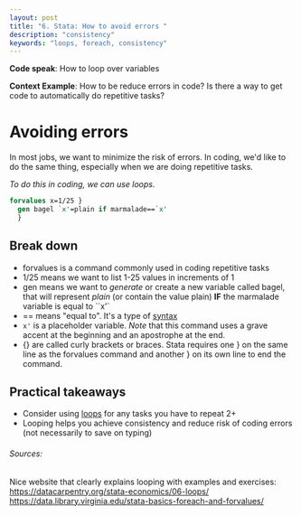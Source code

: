 ```yaml
---
layout: post
title: "6. Stata: How to avoid errors "
description: "consistency"
keywords: "loops, foreach, consistency"
---
```

**Code speak**: How to loop over variables

**Context Example**: How to be reduce errors in code? Is there a way to get code to automatically do repetitive tasks?

# Avoiding errors
In most jobs, we want to minimize the risk of errors. In coding, we'd like to do the same thing, especially when we are doing repetitive tasks.

_To do this in coding, we can use loops._

```stata
forvalues x=1/25 }
  gen bagel `x'=plain if marmalade==`x'
  }
```
## Break down 
* forvalues is a command commonly used in coding repetitive tasks
* 1/25 means we want to list 1-25 values in increments of 1 
* gen means we want to _generate_ or create a new variable called bagel, that will represent _plain_ (or contain the value plain) **IF** the marmalade variable is equal to ``x'`
* == means "equal to". It's a type of [syntax](https://www.stata.com/manuals13/psyntax.pdf)
* ``x'`` is a placeholder variable. _Note_ that this command uses a grave accent at the beginning and an apostrophe at the end. 
* {} are called curly brackets or braces. Stata requires one } on the same line as the forvalues command and another } on its own line to end the command. 

## Practical takeaways 
* Consider using [loops](https://datacarpentry.org/stata-economics/06-loops/) for any tasks you have to repeat 2+ 
* Looping helps you achieve consistency and reduce risk of coding errors (not necessarily to save on typing)

###### Sources: 
Nice website that clearly explains looping with examples and exercises: https://datacarpentry.org/stata-economics/06-loops/
https://data.library.virginia.edu/stata-basics-foreach-and-forvalues/
